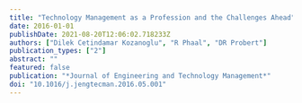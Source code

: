 ```yaml
---
title: "Technology Management as a Profession and the Challenges Ahead"
date: 2016-01-01
publishDate: 2021-08-20T12:06:02.718233Z
authors: ["Dilek Cetindamar Kozanoglu", "R Phaal", "DR Probert"]
publication_types: ["2"]
abstract: ""
featured: false
publication: "*Journal of Engineering and Technology Management*"
doi: "10.1016/j.jengtecman.2016.05.001"
---
```


